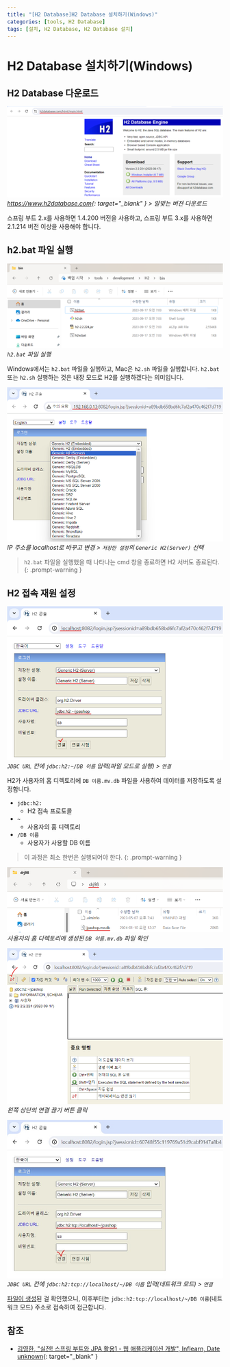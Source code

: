 ```yaml
---
title: "[H2 Database]H2 Database 설치하기(Windows)"
categories: [tools, H2 Database]
tags: [설치, H2 Database, H2 Database 설치]
---
```


# H2 Database 설치하기(Windows)

## H2 Database 다운로드

![01-h2-database-hompage](/assets/img/posts/tools/h2-database/install-h2-database-on-windows/01-h2-database-hompage.png)
*<https://www.h2database.com>{: target="_blank" } > 알맞는 버젼 다운로드*

스프링 부트 2.x를 사용하면 1.4.200 버전을 사용하고, 스프링 부트 3.x를 사용하면 2.1.214 버전 이상을 사용해야 합니다.

## h2.bat 파일 실행

![02-run-h2.bat(1)](/assets/img/posts/tools/h2-database/install-h2-database-on-windows/02-run-h2.bat(1).png)
*`h2.bat` 파일 실행*

Windows에서는 `h2.bat` 파일을 실행하고, Mac은 `h2.sh` 파일을 실행합니다. `h2.bat` 또는 `h2.sh` 실행하는 것은 내장 모드로 H2를 실행하겠다는 의미입니다.

![03-run-h2.bat(2)](/assets/img/posts/tools/h2-database/install-h2-database-on-windows/03-run-h2.bat(2).png)
*IP 주소를 localhost로 바꾸고 변경 > `저장한 설정`의 `Generic H2(Server)` 선택*

> `h2.bat` 파일을 실행했을 때 나타나는 cmd 창을 종료하면 H2 서버도 종료된다.
{: .prompt-warning }

## H2 접속 재원 설정

![04-config-h2-access-resource(1)](/assets/img/posts/tools/h2-database/install-h2-database-on-windows/04-config-h2-access-resource(1).png)
*`JDBC URL` 칸에 `jdbc:h2:~/DB 이름` 입력(파일 모드로 실행) > `연결`* 

H2가 사용자의 홈 디렉토리에 `DB 이름.mv.db` 파일을 사용하여 데이터를 저장하도록 설정합니다.

- `jdbc:h2:`
	+ H2 접속 프로토콜
- `~`
	+ 사용자의 홈 디렉토리
- `/DB 이름`
	+ 사용자가 사용할 DB 이름

<a id="anchor1"></a>

> 이 과정은 최소 한번은 실행되어야 한다.
{: .prompt-warning }

![05-check-file](/assets/img/posts/tools/h2-database/install-h2-database-on-windows/05-check-file.png)
*사용자의 홈 디렉토리에 생성된 `DB 이름.mv.db` 파일 확인*

![06-config-h2-access-resource(2)](/assets/img/posts/tools/h2-database/install-h2-database-on-windows/06-config-h2-access-resource(2).png)
*왼쪽 상단의 연결 끊기 버튼 클릭*

![07-config-h2-access-resource(3)](/assets/img/posts/tools/h2-database/install-h2-database-on-windows/07-config-h2-access-resource(3).jpg)
*`JDBC URL` 칸에 `jdbc:h2:tcp://localhost/~/DB 이름` 입력(네트워크 모드) > `연결`*

[파일이 생성](#anchor1)된 걸 확인했으니, 이후부터는 `jdbc:h2:tcp://localhost/~/DB 이름`(네트워크 모드) 주소로 접속하여 접근합니다.

## 참조

- [김영한, "실전! 스프링 부트와 JPA 활용1 - 웹 애플리케이션 개발", Inflearn, Date unknown](https://www.inflearn.com/course/%EC%8A%A4%ED%94%84%EB%A7%81%EB%B6%80%ED%8A%B8-JPA-%ED%99%9C%EC%9A%A9-1){: target="_blank" }